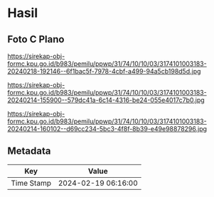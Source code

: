 # Hasil

## Foto C Plano

https://sirekap-obj-formc.kpu.go.id/b983/pemilu/ppwp/31/74/10/10/03/3174101003183-20240218-192146--6f1bac5f-7978-4cbf-a499-94a5cb198d5d.jpg

https://sirekap-obj-formc.kpu.go.id/b983/pemilu/ppwp/31/74/10/10/03/3174101003183-20240214-155900--579dc41a-6c14-4316-be24-055e4017c7b0.jpg

https://sirekap-obj-formc.kpu.go.id/b983/pemilu/ppwp/31/74/10/10/03/3174101003183-20240214-160102--d69cc234-5bc3-4f8f-8b39-e49e98878296.jpg


## Metadata

| Key        | Value               |
| ---------- | ------------------- |
| Time Stamp | 2024-02-19 06:16:00 |



